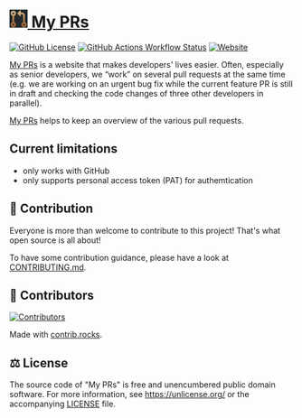 # [<img title="My PRs Logo" src="https://raw.githubusercontent.com/FR-Webservices/my-prs/refs/heads/main/dev_assets/Logo.svg" height="32" /> My PRs](https://my-prs.com)

[![GitHub License](https://img.shields.io/github/license/fr-webservices/my-prs)](LICENSE)
[![GitHub Actions Workflow Status](https://img.shields.io/github/actions/workflow/status/fr-webservices/my-prs/deploy.yaml?label=Deployment%20Pipeline)](https://github.com/FR-Webservices/my-prs/actions/workflows/deploy.yaml)
[![Website](https://img.shields.io/website?url=https%3A%2F%2Fmy-prs.com)](https://my-prs.com)

[My PRs](https://my-prs.com) is a website that makes developers' lives easier. Often, especially as senior developers, we “work” on several pull requests at the same time (e.g. we are working on an urgent bug fix while the current feature PR is still in draft and checking the code changes of three other developers in parallel).

[My PRs](https://my-prs.com) helps to keep an overview of the various pull requests.

## Current limitations

- only works with GitHub
- only supports personal access token (PAT) for authemtication

## 🤝 Contribution

Everyone is more than welcome to contribute to this project! That's what open source is all about!

To have some contribution guidance, please have a look at [CONTRIBUTING.md](CONTRIBUTING.md).

## 👥 Contributors

<a title="Contributors" href="https://github.com/fr-webservices/my-prs/graphs/contributors">
  <img alt="Contributors" src="https://contrib.rocks/image?repo=fr-webservices/my-prs" />
</a>

Made with [contrib.rocks](https://contrib.rocks).

## ⚖️ License

The source code of "My PRs" is free and unencumbered public domain software. For more information, see <https://unlicense.org/> or the accompanying [LICENSE](LICENSE) file.

